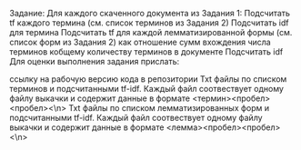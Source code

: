Задание:
Для каждого cкаченного документа из Задания 1:
Подсчитать tf каждого термина (см. список терминов из Задания 2)
Подсчитать idf для термина
Подсчитать tf  для каждой лемматизированной формы (см. список форм  из Задания 2)  как  отношение сумм вхождения числа терминов  кобщему количеству терминов в документе
Подсчитать idf
Для оценки выполнения задания прислать:

ссылку на рабочую версию кода в репозитории
Txt файлы  по списком терминов и  подсчитанными  tf-idf. Каждый файл соотвествует одному файлу выкачки и содержит данные в  формате <термин><пробел><idf><пробел><tf-idf><\n>
Txt файлы  по списком лемматизированных форм  и  подсчитанными tf-idf. Каждый файл соотвествует одному файлу выкачки и содержит данные в  формате <лемма><пробел><idf><пробел><tf-idf><\n>